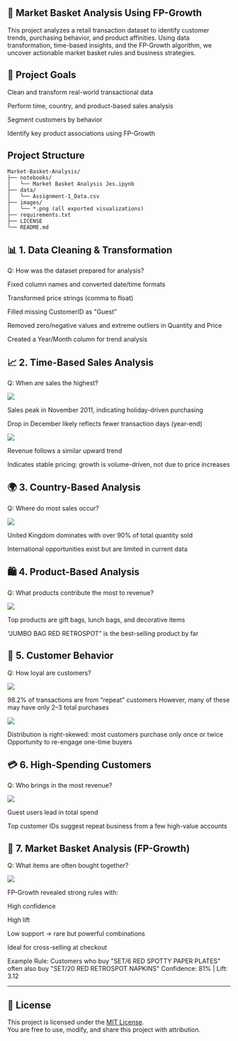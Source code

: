 ## 🛒 Market Basket Analysis Using FP-Growth
This project analyzes a retail transaction dataset to identify customer trends, purchasing behavior, and product affinities. Using data transformation, time-based insights, and the FP-Growth algorithm, we uncover actionable market basket rules and business strategies.

## 📌 Project Goals
Clean and transform real-world transactional data

Perform time, country, and product-based sales analysis

Segment customers by behavior

Identify key product associations using FP-Growth

## Project Structure
```
Market-Basket-Analysis/
├── notebooks/
│   └── Market Basket Analysis Jes.ipynb
├── data/
│   └── Assignment-1_Data.csv
├── images/
│   └── *.png (all exported visualizations)
├── requirements.txt
├── LICENSE
└── README.md
```

## 📊 1. Data Cleaning & Transformation
Q: How was the dataset prepared for analysis?


Fixed column names and converted date/time formats

Transformed price strings (comma to float)

Filled missing CustomerID as "Guest"

Removed zero/negative values and extreme outliers in Quantity and Price

Created a Year/Month column for trend analysis

## 📈 2. Time-Based Sales Analysis
Q: When are sales the highest?

![](https://github.com/JesrunKota/Market-Basket-FP-growth/blob/master/Images/Monthly%20Quality%20Trend.png)



Sales peak in November 2011, indicating holiday-driven purchasing

Drop in December likely reflects fewer transaction days (year-end)

![](https://github.com/JesrunKota/Market-Basket-FP-growth/blob/master/Images/Monthly%20Revenue%20Trend.png)

Revenue follows a similar upward trend

Indicates stable pricing: growth is volume-driven, not due to price increases

## 🌍 3. Country-Based Analysis
Q: Where do most sales occur?

![](https://github.com/JesrunKota/Market-Basket-FP-growth/blob/master/Images/Top%2010%20Countries%20by%20quantity.png)

United Kingdom dominates with over 90% of total quantity sold

International opportunities exist but are limited in current data

## 🛍️ 4. Product-Based Analysis
Q: What products contribute the most to revenue?

![](https://github.com/JesrunKota/Market-Basket-FP-growth/blob/master/Images/Top%2010%20Best%20Selling%20Products.png)

Top products are gift bags, lunch bags, and decorative items

“JUMBO BAG RED RETROSPOT” is the best-selling product by far

## 👥 5. Customer Behavior
Q: How loyal are customers?

![](https://github.com/JesrunKota/Market-Basket-FP-growth/blob/master/Images/Repeated%20Customers.png)

98.2% of transactions are from “repeat” customers
However, many of these may have only 2–3 total purchases

![](https://github.com/JesrunKota/Market-Basket-FP-growth/blob/master/Images/Distribution%20of%20Customer%20Purchase%20Frequency.png)

Distribution is right-skewed: most customers purchase only once or twice
 Opportunity to re-engage one-time buyers

## 💳 6. High-Spending Customers
Q: Who brings in the most revenue?

![](https://github.com/JesrunKota/Market-Basket-FP-growth/blob/master/Images/Top%2010%20customers%20by%20Total%20Spend.png)

Guest users lead in total spend

Top customer IDs suggest repeat business from a few high-value accounts

## 🤝 7. Market Basket Analysis (FP-Growth)
Q: What items are often bought together?

![](https://github.com/JesrunKota/Market-Basket-FP-growth/blob/master/Images/Association%20Rule%20Mining.png)

FP-Growth revealed strong rules with:

High confidence

High lift

Low support → rare but powerful combinations

Ideal for cross-selling at checkout

Example Rule:
Customers who buy "SET/6 RED SPOTTY PAPER PLATES" often also buy "SET/20 RED RETROSPOT NAPKINS"
Confidence: 81% | Lift: 3.12

---

## 📄 License

This project is licensed under the [MIT License](LICENSE.txt).  
You are free to use, modify, and share this project with attribution.


